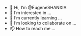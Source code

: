 - 👋 Hi, I’m @EugeneSHANXIA
- 👀 I’m interested in ...
- 🌱 I’m currently learning ...
- 💞️ I’m looking to collaborate on ...
- 📫 How to reach me ...

<!---
EugeneSHANXIA/EugeneSHANXIA is a ✨ special ✨ repository because its `README.md` (this file) appears on your GitHub profile.
You can click the Preview link to take a look at your changes.
--->
